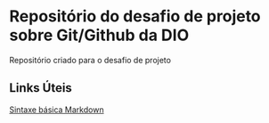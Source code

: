 # Repositório do desafio de projeto sobre Git/Github da DIO
Repositório criado para o desafio de projeto

## Links Úteis
[Sintaxe básica Markdown](https://www.markdownguide.org/)
